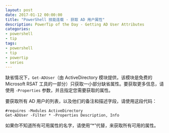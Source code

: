 ```yaml
---
layout: post
date: 2017-01-12 00:00:00
title: "PowerShell 技能连载 - 获取 AD 用户属性"
description: PowerTip of the Day - Getting AD User Attributes
categories:
- powershell
- tip
tags:
- powershell
- tip
- powertip
- series
---
```

缺省情况下，`Get-ADUser`（由 ActiveDirectory 模块提供，该模块是免费的 Microsoft RSAT 工具的一部分）只获取一小部分缺省属性。要获取更多信息，请使用 `-Properties` 参数，并且指定您需要获取的属性。

要获取所有 AD 用户的列表，以及他们的备注和描述字段，请使用这段代码：

    #requires -Modules ActiveDirectory
    Get-ADUser -Filter * -Properties Description, Info

如果你不知道所有可用属性的名字，请使用“*”代替，来获取所有可用的属性。

<!--本文国际来源：[Getting AD User Attributes](http://community.idera.com/powershell/powertips/b/tips/posts/getting-ad-user-attributes)-->
